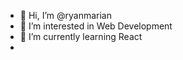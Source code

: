 - 👋 Hi, I’m @ryanmarian
- 👀 I’m interested in Web Development
- 🌱 I’m currently learning React
-

<!---
ryanmarian/ryanmarian is a ✨ special ✨ repository because its `README.md` (this file) appears on your GitHub profile.
You can click the Preview link to take a look at your changes.
--->
